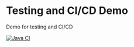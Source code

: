 # Testing and CI/CD Demo

Demo for testing and CI/CD

[![Java CI](https://github.com/perdix/Testing/actions/workflows/ci.yml/badge.svg)](https://github.com/perdix/Testing/actions/workflows/ci.yml)